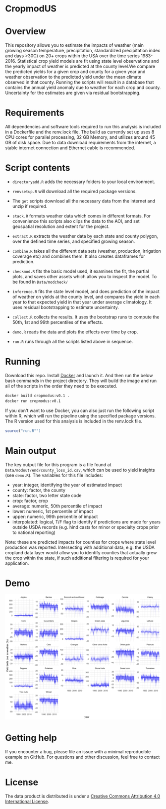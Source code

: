 # CropmodUS

# Overview

This repository allows you to estimate the impacts of weather (main growing season temperature, precipitation, standardized precipitation index and days >30C) on 20+ crops within the USA over the time series 1983-2016. Statistical crop yield models are fit using state level observations and the yearly impact of weather is predicted at the county level.We compare the predicted yields for a given crop and county for a given year and weather observation to the predicted yield under the mean climate observed in that county. Running the scripts will result in a database that contains the annual yield anomaly due to weather for each crop and county. Uncertainty for the  estimates are given via residual bootstrapping.


# Requirements

All dependencies and software tools required to run this analysis is included in a Dockerfile and the renv.lock file. The build as currently set up uses 8 CPU cores for parallel processing, 32 GB Memory, and utilizes around 45 GB of disk space. Due to data download requirements from the internet, a stable internet connection and Ethernet cable is recommended.

# Script contents

- `directoryadd.R` adds the necessary folders to your local environment.

- `renvsetup.R` will download all the required package versions.

- The `get`  scripts download all the necessary data from the internet and unzip if required. 

- `stack.R` formats weather data which comes in different formats. For convenience this scripts also clips the data to the AOI, and set geospatial resolution and extent for the project.

-  `extract.R`  extracts the weather data by each state and county polygon, over the defined time series, and specified growing season.

- `combine.R`  takes all the different data sets (weather, production, irrigation coverage etc) and combines them. It also creates dataframes for prediction.

-  `checkmod.R`  fits the basic model used, it examines the fit, the partial plots, and saves other assets which allow you to inspect the model. To be found in `Data/modcheck/`

- `inference.R`  fits the state level model, and does prediction of the impact of weather on yields at the county level, and compares the yield in each year to that expected yield in that year under average climatology. It uses residual bootstrapping to estimate uncertainty.

- `collect.R` collects the results. It uses the bootstrap runs to compute the 50th, 1st and 99th percentiles of the effects. 

- `demo.R` reads the data and plots the effects over time by crop.

- `run.R` runs through all the scripts listed above in sequence.

# Running

Download this repo. Install [Docker][docker] and launch it. And then run the below bash commands in the project directory. They will build the image and run all of the scripts in the order they need to be executed.

``` bash
docker build cropmodus:v0.1 .
docker run cropmodus:v0.1
```

If you don't want to use Docker, you can also just run the following script within R, which will run the pipeline using the specified package versions. The R version used for this analysis is included in the renv.lock file.

``` r
source("run.R"")
```

# Main output 

The key output file for this program is a file found at `Data/modout/end/county_loss_id.csv`, which can be used to yield insights (see `demo.R`). The variables for this file includes:

- year: integer, identifying the year of estimated impact
- county: factor, the county 
- state:  factor, two letter state code
- crop: factor, crop 
- average: numeric, 50th percentile of impact
- lower: numeric, 1st percentile of impact
- upper: numeric,  99th percentile of impact
- interpolated: logical, T/F flag to identify if predictions are made for years outside USDA records (e.g. hind casts for minor or specialty crops prior to national reporting)

Note: these are predicted impacts for counties for crops where state level production was reported. Intersecting with additional data, e.g. the USDA cropland data layer would allow you to identify counties that actually grew the crop within the state, if such additional filtering is required for your application.


# Demo

![Alt Text](https://github.com/Better-Planet-Laboratory/cropmodUS/blob/main/assets/demo.jpg)


# Getting help

If you encounter a  bug, please file an issue with a minimal reproducible example on GitHub. For questions and other discussion, feel free to contact me.

# License

The data product is distributed is under a [Creative Commons Attribution 4.0 International License][cc-by].

[cc-by]: http://creativecommons.org/licenses/by/4.0/
[docker]: https://www.docker.com/products/docker-desktop/

